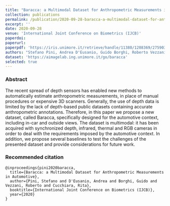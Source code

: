 ```yaml
---
title: "Baracca: a Multimodal Dataset for Anthropometric Measurements in Automotive"
collection: publications
permalink: /publication/2020-09-28-baracca-a-multimodal-dataset-for-anthropometric-measurements-in-automotive
excerpt: ''
date: 2020-09-28
venue: 'International Joint Conference on Biometrics (IJCB)'
paperdoi:
paperurl:
paperpdf: 'https://iris.unimore.it/retrieve/handle/11380/1208369/275903/IJCB_2020_Anthropometry.pdf'
authors: "Stefano Pini, Andrea D'Eusanio, Guido Borghi, Roberto Vezzani, Rita Cucchiara"
dataset: 'https://aimagelab.ing.unimore.it/go/baracca'
selected: true
---
```

### Abstract
The recent spread of depth sensors has enabled new methods to automatically estimate anthropometric measurements, in 
place of manual procedures or expensive 3D scanners. Generally, the use of depth data is limited by the lack of 
depth-based public datasets containing accurate anthropometric annotations. Therefore, in this paper we propose a new 
dataset, called Baracca, specifically designed for the automotive context, including in-car and outside views. The 
dataset is multimodal: it has been acquired with synchronized depth, infrared, thermal and RGB cameras in order to deal 
with the requirements imposed by the automotive context. In addition, we propose several baselines to test the 
challenges of the presented dataset and provide considerations for future work.

### Recommended citation
```
@inproceedings{pini2020baracca,
  title={Baracca: a Multimodal Dataset for Anthropometric Measurements in Automotive},
  author={Pini, Stefano and D'Eusanio, Andrea and Borghi, Guido and Vezzani, Roberto and Cucchiara, Rita},
  booktitle={International Joint Conference on Biometrics (IJCB)},
  year={2020}
}
```
